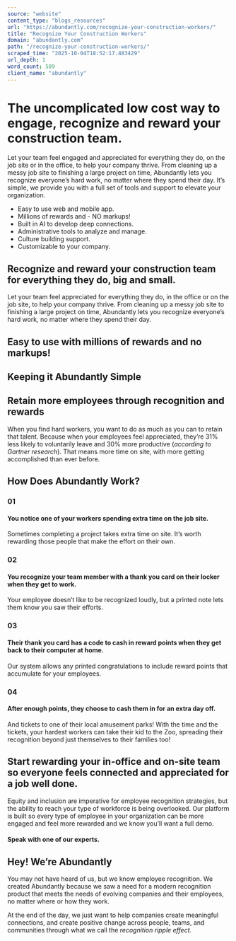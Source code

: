 ```yaml
---
source: "website"
content_type: "blogs_resources"
url: "https://abundantly.com/recognize-your-construction-workers/"
title: "Recognize Your Construction Workers"
domain: "abundantly.com"
path: "/recognize-your-construction-workers/"
scraped_time: "2025-10-04T18:52:17.483429"
url_depth: 1
word_count: 589
client_name: "abundantly"
---
```


# The uncomplicated low cost way to engage, recognize and reward your construction team.

Let your team feel engaged and appreciated for everything they do, on the job site or in the office, to help your company thrive. From cleaning up a messy job site to finishing a large project on time, Abundantly lets you recognize everyone’s hard work, no matter where they spend their day. It’s simple, we provide you with a full set of tools and support to elevate your organization.

* Easy to use web and mobile app.
* Millions of rewards and - NO markups!​
* Built in AI to develop deep connections.
* Administrative tools to analyze and manage.
* Culture building support.
* Customizable to your company.

## Recognize and reward your construction team for everything they do, big and small.

Let your team feel appreciated for everything they do, in the office or on the job site, to help your company thrive. From cleaning up a messy job site to finishing a large project on time, Abundantly lets you recognize everyone’s hard work, no matter where they spend their day.

## Easy to use with millions of rewards and no markups!

## Keeping it Abundantly Simple

## Retain more employees through recognition and rewards

When you find hard workers, you want to do as much as you can to retain that talent. Because when your employees feel appreciated, they’re 31% less likely to voluntarily leave and 30% more productive (_according to Gartner research_). That means more time on site, with more getting accomplished than ever before.

## How Does Abundantly Work?

### 01

#### You notice one of your workers spending extra time on the job site.

Sometimes completing a project takes extra time on site. It’s worth rewarding those people that make the effort on their own.

### 02

#### You recognize your team member with a thank you card on their locker when they get to work.

Your employee doesn’t like to be recognized loudly, but a printed note lets them know you saw their efforts.

### 03

#### Their thank you card has a code to cash in reward points when they get back to their computer at home.

Our system allows any printed congratulations to include reward points that accumulate for your employees.

### 04

#### After enough points, they choose to cash them in for an extra day off.

And tickets to one of their local amusement parks! With the time and the tickets, your hardest workers can take their kid to the Zoo, spreading their recognition beyond just themselves to their families too!

## Start rewarding your in-office and on-site team so everyone feels connected and appreciated for a job well done.

Equity and inclusion are imperative for employee recognition strategies, but the ability to reach your type of workforce is being overlooked. Our platform is built so every type of employee in your organization can be more engaged and feel more rewarded and we know you’ll want a full demo.

#### Speak with one of our experts.

## Hey! We’re Abundantly

You may not have heard of us, but we know employee recognition. We created Abundantly because we saw a need for a modern recognition product that meets the needs of evolving companies and their employees, no matter where or how they work.

At the end of the day, we just want to help companies create meaningful connections, and create positive change across people, teams, and communities through what we call the _recognition ripple effect._